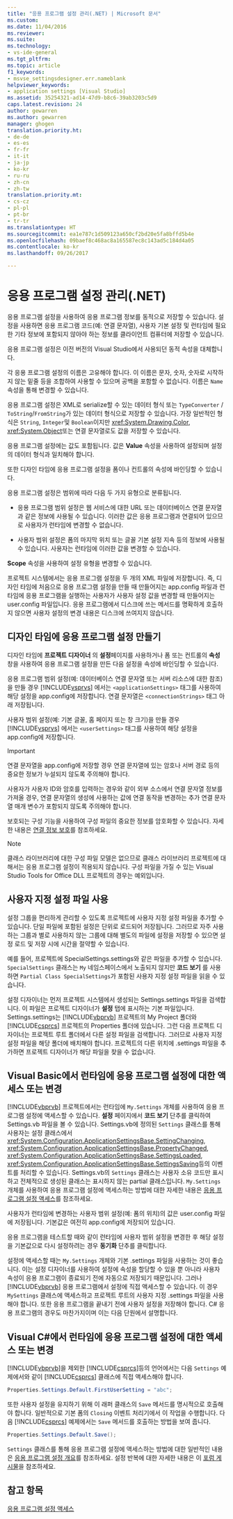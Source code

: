```yaml
---
title: "응용 프로그램 설정 관리(.NET) | Microsoft 문서"
ms.custom: 
ms.date: 11/04/2016
ms.reviewer: 
ms.suite: 
ms.technology:
- vs-ide-general
ms.tgt_pltfrm: 
ms.topic: article
f1_keywords:
- msvse_settingsdesigner.err.nameblank
helpviewer_keywords:
- application settings [Visual Studio]
ms.assetid: 35254321-ad14-47d9-b8c6-39ab3203c5d9
caps.latest.revision: 24
author: gewarren
ms.author: gewarren
manager: ghogen
translation.priority.ht:
- de-de
- es-es
- fr-fr
- it-it
- ja-jp
- ko-kr
- ru-ru
- zh-cn
- zh-tw
translation.priority.mt:
- cs-cz
- pl-pl
- pt-br
- tr-tr
ms.translationtype: HT
ms.sourcegitcommit: ea1e787c1d509123a650cf2bd20e5fa8bffd5b4e
ms.openlocfilehash: 09baef8c468ac8a165587ec8c143ad5c184d4a05
ms.contentlocale: ko-kr
ms.lasthandoff: 09/26/2017

---
```

# <a name="managing-application-settings-net"></a>응용 프로그램 설정 관리(.NET)
응용 프로그램 설정을 사용하여 응용 프로그램 정보를 동적으로 저장할 수 있습니다. 설정을 사용하면 응용 프로그램 코드(예: 연결 문자열), 사용자 기본 설정 및 런타임에 필요한 기타 정보에 포함되지 않아야 하는 정보를 클라이언트 컴퓨터에 저장할 수 있습니다.  
  
 응용 프로그램 설정은 이전 버전의 Visual Studio에서 사용되던 동적 속성을 대체합니다.  
  
 각 응용 프로그램 설정의 이름은 고유해야 합니다. 이 이름은 문자, 숫자, 숫자로 시작하지 않는 밑줄 등을 조합하여 사용할 수 있으며 공백을 포함할 수 없습니다. 이름은 `Name` 속성을 통해 변경할 수 있습니다.  
  
 응용 프로그램 설정은 XML로 serialize할 수 있는 데이터 형식 또는 `TypeConverter` / `ToString`/`FromString`가 있는 데이터 형식으로 저장할 수 있습니다. 가장 일반적인 형식은 `String`, `Integer`및 `Boolean`이지만 <xref:System.Drawing.Color>, <xref:System.Object>또는 연결 문자열로도 값을 저장할 수 있습니다.  
  
 응용 프로그램 설정에는 값도 포함됩니다. 값은 **Value** 속성을 사용하여 설정되며 설정의 데이터 형식과 일치해야 합니다.  
  
 또한 디자인 타임에 응용 프로그램 설정을 폼이나 컨트롤의 속성에 바인딩할 수 있습니다.  
  
 응용 프로그램 설정은 범위에 따라 다음 두 가지 유형으로 분류됩니다.  
  
-   응용 프로그램 범위 설정은 웹 서비스에 대한 URL 또는 데이터베이스 연결 문자열과 같은 정보에 사용될 수 있습니다. 이러한 값은 응용 프로그램과 연결되어 있으므로 사용자가 런타임에 변경할 수 없습니다.  
  
-   사용자 범위 설정은 폼의 마지막 위치 또는 글꼴 기본 설정 지속 등의 정보에 사용될 수 있습니다. 사용자는 런타임에 이러한 값을 변경할 수 있습니다.  
  
 **Scope** 속성을 사용하여 설정 유형을 변경할 수 있습니다.  
  
 프로젝트 시스템에서는 응용 프로그램 설정을 두 개의 XML 파일에 저장합니다. 즉, 디자인 타임에 처음으로 응용 프로그램 설정을 만들 때 만들어지는 app.config 파일과 런타임에 응용 프로그램을 실행하는 사용자가 사용자 설정 값을 변경할 때 만들어지는 user.config 파일입니다. 응용 프로그램에서 디스크에 쓰는 메서드를 명확하게 호출하지 않으면 사용자 설정의 변경 내용은 디스크에 쓰여지지 않습니다.  
  
## <a name="creating-application-settings-at-design-time"></a>디자인 타임에 응용 프로그램 설정 만들기  
 디자인 타임에 **프로젝트 디자이너** 의 **설정**페이지를 사용하거나 폼 또는 컨트롤의 **속성** 창을 사용하여 응용 프로그램 설정을 만든 다음 설정을 속성에 바인딩할 수 있습니다.  
  
 응용 프로그램 범위 설정(예: 데이터베이스 연결 문자열 또는 서버 리소스에 대한 참조)을 만들 경우 [!INCLUDE[vsprvs](../code-quality/includes/vsprvs_md.md)] 에서는 `<applicationSettings>` 태그를 사용하여 해당 설정을 app.config에 저장합니다. 연결 문자열은 `<connectionStrings>` 태그 아래 저장됩니다.  
  
 사용자 범위 설정(예: 기본 글꼴, 홈 페이지 또는 창 크기)을 만들 경우 [!INCLUDE[vsprvs](../code-quality/includes/vsprvs_md.md)] 에서는 `<userSettings>` 태그를 사용하여 해당 설정을 app.config에 저장합니다.  
  
> [!IMPORTANT]
>  연결 문자열을 app.config에 저장할 경우 연결 문자열에 있는 암호나 서버 경로 등의 중요한 정보가 누설되지 않도록 주의해야 합니다.  
>   
>  사용자가 사용자 ID와 암호를 입력하는 경우와 같이 외부 소스에서 연결 문자열 정보를 가져올 경우, 연결 문자열의 생성에 사용하는 값에 연결 동작을 변경하는 추가 연결 문자열 매개 변수가 포함되지 않도록 주의해야 합니다.  
>   
>  보호되는 구성 기능을 사용하여 구성 파일의 중요한 정보를 암호화할 수 있습니다. 자세한 내용은 [연결 정보 보호](/dotnet/framework/data/adonet/protecting-connection-information)를 참조하세요.  
  
> [!NOTE]
>  클래스 라이브러리에 대한 구성 파일 모델은 없으므로 클래스 라이브러리 프로젝트에 대해서는 응용 프로그램 설정이 적용되지 않습니다. 구성 파일을 가질 수 있는 Visual Studio Tools for Office DLL 프로젝트의 경우는 예외입니다.  
  
## <a name="using-customized-settings-files"></a>사용자 지정 설정 파일 사용  
 설정 그룹을 편리하게 관리할 수 있도록 프로젝트에 사용자 지정 설정 파일을 추가할 수 있습니다. 단일 파일에 포함된 설정은 단위로 로드되어 저장됩니다. 그러므로 자주 사용하는 그룹과 별로 사용하지 않는 그룹에 대해 별도의 파일에 설정을 저장할 수 있으면 설정 로드 및 저장 시에 시간을 절약할 수 있습니다.  
  
 예를 들어, 프로젝트에 SpecialSettings.settings와 같은 파일을 추가할 수 있습니다. `SpecialSettings` 클래스는 `My` 네임스페이스에서 노출되지 않지만 **코드 보기** 를 사용하면 `Partial Class SpecialSettings`가 포함된 사용자 지정 설정 파일을 읽을 수 있습니다.  
  
 설정 디자이너는 먼저 프로젝트 시스템에서 생성되는 Settings.settings 파일을 검색합니다. 이 파일은 프로젝트 디자이너가 **설정** 탭에 표시하는 기본 파일입니다. Settings.settings는 [!INCLUDE[vbprvb](../code-quality/includes/vbprvb_md.md)] 프로젝트의 My Project 폴더와 [!INCLUDE[csprcs](../data-tools/includes/csprcs_md.md)] 프로젝트의 Properties 폴더에 있습니다. 그런 다음 프로젝트 디자이너는 프로젝트 루트 폴더에서 다른 설정 파일을 검색합니다. 그러므로 사용자 지정 설정 파일을 해당 폴더에 배치해야 합니다. 프로젝트의 다른 위치에 .settings 파일을 추가하면 프로젝트 디자이너가 해당 파일을 찾을 수 없습니다.  
  
## <a name="accessing-or-changing-application-settings-at-run-time-in-visual-basic"></a>Visual Basic에서 런타임에 응용 프로그램 설정에 대한 액세스 또는 변경  
 [!INCLUDE[vbprvb](../code-quality/includes/vbprvb_md.md)] 프로젝트에서는 런타임에 `My.Settings` 개체를 사용하여 응용 프로그램 설정에 액세스할 수 있습니다. **설정** 페이지에서 **코드 보기** 단추를 클릭하여 Settings.vb 파일을 볼 수 있습니다. Settings.vb에 정의된 `Settings` 클래스를 통해 사용자는 설정 클래스에서 <xref:System.Configuration.ApplicationSettingsBase.SettingChanging>, <xref:System.Configuration.ApplicationSettingsBase.PropertyChanged>, <xref:System.Configuration.ApplicationSettingsBase.SettingsLoaded>, <xref:System.Configuration.ApplicationSettingsBase.SettingsSaving>등의 이벤트를 처리할 수 있습니다. Settings.vb의 `Settings` 클래스는 사용자 소유 코드만 표시하고 전체적으로 생성된 클래스는 표시하지 않는 partial 클래스입니다. `My.Settings` 개체를 사용하여 응용 프로그램 설정에 액세스하는 방법에 대한 자세한 내용은 [응용 프로그램 설정 액세스](/dotnet/visual-basic/developing-apps/programming/app-settings/accessing-application-settings)를 참조하세요.  
  
 사용자가 런타임에 변경하는 사용자 범위 설정(예: 폼의 위치)의 값은 user.config 파일에 저장됩니다. 기본값은 여전히 app.config에 저장되어 있습니다.  
  
 응용 프로그램을 테스트할 때와 같이 런타임에 사용자 범위 설정을 변경한 후 해당 설정을 기본값으로 다시 설정하려는 경우 **동기화** 단추를 클릭합니다.  
  
 설정에 액세스할 때는 `My.Settings` 개체와 기본 .settings 파일을 사용하는 것이 좋습니다. 이는 설정 디자이너를 사용하여 설정에 속성을 할당할 수 있을 뿐 아니라 사용자 속성이 응용 프로그램이 종료되기 전에 자동으로 저장되기 때문입니다. 그러나 [!INCLUDE[vbprvb](../code-quality/includes/vbprvb_md.md)] 응용 프로그램에서 설정에 직접 액세스할 수 있습니다. 이 경우 `MySettings` 클래스에 액세스하고 프로젝트 루트의 사용자 지정 .settings 파일을 사용해야 합니다. 또한 응용 프로그램을 끝내기 전에 사용자 설정을 저장해야 합니다. C# 응용 프로그램의 경우도 마찬가지이며 이는 다음 단원에서 설명합니다.  
  
## <a name="accessing-or-changing-application-settings-at-run-time-in-visual-c"></a>Visual C#에서 런타임에 응용 프로그램 설정에 대한 액세스 또는 변경 #
 [!INCLUDE[vbprvb](../code-quality/includes/vbprvb_md.md)]을 제외한 [!INCLUDE[csprcs](../data-tools/includes/csprcs_md.md)]등의 언어에서는 다음 `Settings` 예제에서와 같이 [!INCLUDE[csprcs](../data-tools/includes/csprcs_md.md)] 클래스에 직접 액세스해야 합니다.  
  
```csharp  
Properties.Settings.Default.FirstUserSetting = "abc";  
```  
  
 또한 사용자 설정을 유지하기 위해 이 래퍼 클래스의 `Save` 메서드를 명시적으로 호출해야 합니다. 일반적으로 기본 폼의 `Closing` 이벤트 처리기에서 이 작업을 수행합니다. 다음 [!INCLUDE[csprcs](../data-tools/includes/csprcs_md.md)] 예제에서는 `Save` 메서드를 호출하는 방법을 보여 줍니다.  
  
```csharp  
Properties.Settings.Default.Save();  
```  
  
 `Settings` 클래스를 통해 응용 프로그램 설정에 액세스하는 방법에 대한 일반적인 내용은 [응용 프로그램 설정 개요](/dotnet/framework/winforms/advanced/application-settings-overview)를 참조하세요. 설정 반복에 대한 자세한 내용은 이 [포럼 게시물](http://social.msdn.microsoft.com/Forums/vstudio/40fbb470-f1e8-4a02-a4a0-9f62b54d0fc4/is-this-possible-propertiessettingsdefault?forum=csharpgeneral)을 참조하세요.  
  
## <a name="see-also"></a>참고 항목  
 [응용 프로그램 설정 액세스](/dotnet/visual-basic/developing-apps/programming/app-settings/accessing-application-settings)

